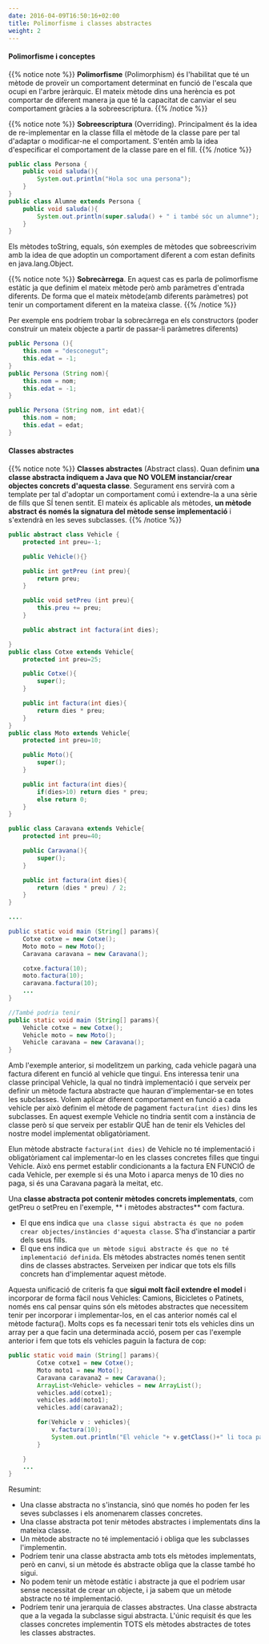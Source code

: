 ```yaml
---
date: 2016-04-09T16:50:16+02:00
title: Polimorfisme i classes abstractes
weight: 2
---
```


#### Polimorfisme i conceptes

{{% notice note %}}
**Polimorfisme** (Polimorphism) és l'habilitat que té un mètode de proveïr un comportament determinat en funció de l'escala que ocupi en l'arbre jeràrquic. El mateix mètode dins una herència es pot comportar de diferent manera ja que té la capacitat de canviar el seu comportament gràcies a la sobreescriptura.
{{% /notice %}}

{{% notice note %}}
**Sobreescriptura** (Overriding). Principalment és la idea de re-implementar en la classe filla el mètode de la classe pare per tal d'adaptar o modificar-ne el comportament. S'entén amb la idea d'especificar el comportament de la classe pare en el fill.
{{% /notice %}}

```java
public class Persona {
    public void saluda(){
        System.out.println("Hola soc una persona");
    }
}
public class Alumne extends Persona {
    public void saluda(){
        System.out.println(super.saluda() + " i també sóc un alumne");
    } 
}
```


Els mètodes toString, equals, són exemples de mètodes que sobreescrivim amb la idea de que adoptin un comportament diferent a com estan definits en java.lang.Object. 

{{% notice note %}}
**Sobrecàrrega**. En aquest cas es parla de polimorfisme estàtic ja que definim el mateix mètode però amb paràmetres d'entrada diferents. De forma que el mateix mètode(amb diferents paràmetres) pot tenir un comportament diferent en la mateixa classe.
{{% /notice %}}

Per exemple ens podríem trobar la sobrecàrrega en els constructors (poder construir un mateix objecte a partir de passar-li paràmetres diferents)

```java
public Persona (){
    this.nom = "desconegut";
    this.edat = -1;
}
public Persona (String nom){
    this.nom = nom;
    this.edat = -1;  
}

public Persona (String nom, int edat){
    this.nom = nom;
    this.edat = edat;  
}
```

#### Classes abstractes

{{% notice note %}}
**Classes abstractes** (Abstract class). Quan definim **una classe abstracta indiquem a Java que NO VOLEM instanciar/crear objectes concrets d'aquesta classe**. Segurament ens servirà com a template per tal d'adoptar un comportament comú i extendre-la a una sèrie de fills que SÍ tenen sentit. El mateix és aplicable als mètodes, **un mètode abstract és només la signatura del mètode sense implementació** i s'extendrà en les seves subclasses.
{{% /notice %}}

```java
public abstract class Vehicle {
    protected int preu=-1;

    public Vehicle(){}

    public int getPreu (int preu){
        return preu;
    }

    public void setPreu (int preu){
        this.preu += preu;
    }

    public abstract int factura(int dies);

}
public class Cotxe extends Vehicle{
    protected int preu=25;

    public Cotxe(){
        super();
    }

    public int factura(int dies){
        return dies * preu;
    }
}
public class Moto extends Vehicle{
    protected int preu=10;

    public Moto(){
        super();
    }

    public int factura(int dies){
        if(dies>10) return dies * preu;
        else return 0;
    }
}

public class Caravana extends Vehicle{
    protected int preu=40;

    public Caravana(){
        super();
    }

    public int factura(int dies){
        return (dies * preu) / 2;
    }
}

....

public static void main (String[] params){
    Cotxe cotxe = new Cotxe(); 
    Moto moto = new Moto();  
    Caravana caravana = new Caravana();  

    cotxe.factura(10);
    moto.factura(10);
    caravana.factura(10);
    ...
}

//També podria tenir
public static void main (String[] params){
    Vehicle cotxe = new Cotxe(); 
    Vehicle moto = new Moto();  
    Vehicle caravana = new Caravana();   
}
```

Amb l'exemple anterior, si modelitzem un parking, cada vehicle pagarà una factura diferent en funció al vehicle que tingui. Ens interessa tenir una classe principal Vehicle, la qual no tindrà implementació i que serveix per definir un mètode factura abstracte que hauran d'implementar-se en totes les subclasses. Volem aplicar diferent comportament en funció a cada vehicle per això definim el mètode de pagament `factura(int dies)` dins les subclasses. En aquest exemple Vehicle no tindria sentit com a instància de classe però sí que serveix per establir QUÈ han de tenir els Vehicles del nostre model implementat obligatòriament.

Elun mètode abstracte `factura(int dies)` de Vehicle no té implementació i obligatòriament cal implementar-lo en les classes concretes filles que tingui Vehicle. Això ens permet establir condicionants a la factura EN FUNCIÓ de cada Vehicle, per exemple si és una Moto i aparca menys de 10 dies no paga, si és una Caravana pagarà la meitat, etc.

Una **classe abstracta pot contenir mètodes concrets implementats**, com getPreu o setPreu en l'exemple, ** i mètodes abstractes** com factura. 

- El que ens indica `que una classe sigui abstracta és que no podem crear objectes/instàncies d'aquesta classe`. S'ha d'instanciar a partir dels seus fills. 
- El que ens indica `que un mètode sigui abstracte és que no té implementació definida`. Els mètodes abstractes només tenen sentit dins de classes abstractes. Serveixen per indicar que tots els fills concrets han d'implementar aquest mètode.

Aquesta unificació de criteris fa que **sigui molt fàcil extendre el model** i incorporar de forma fàcil nous Vehicles: Camions, Bicicletes o Patinets, només ens cal pensar quins són els mètodes abstractes que necessitem tenir per incorporar i implementar-los, en el cas anterior només cal el mètode factura(). Molts cops es fa necessari tenir tots els vehicles dins un array per a que facin una determinada acció, posem per cas l'exemple anterior i fem que tots els vehicles paguin la factura de cop:

```java
public static void main (String[] params){
        Cotxe cotxe1 = new Cotxe();
        Moto moto1 = new Moto();
        Caravana caravana2 = new Caravana();
        ArrayList<Vehicle> vehicles = new ArrayList();
        vehicles.add(cotxe1);
        vehicles.add(moto1);
        vehicles.add(caravana2);

        for(Vehicle v : vehicles){
            v.factura(10);
            System.out.println("El vehicle "+ v.getClass()+" li toca pagar per 10 dies: " + v.factura(10)+" euros.");
        }

    }
    ...
}
```

Resumint:
- Una classe abstracta no s'instancia, sinó que només ho poden fer les seves subclasses i els anomenarem classes concretes.
- Una classe abstracta pot tenir mètodes abstractes i implementats dins la mateixa classe.
- Un mètode abstracte no té implementació i obliga que les subclasses l'implementin.
- Podríem tenir una classe abstracta amb tots els mètodes implementats, però en canvi, si un mètode és abstracte obliga que la classe també ho sigui.
- No podem tenir un mètode estàtic i abstracte ja que el podríem usar sense necessitat de crear un objecte, i ja sabem que un mètode abstracte no té implementació.
- Podríem tenir una jerarquia de classes abstractes. Una classe abstracta que a la vegada la subclasse sigui abstracta. L'únic requisit és que les classes concretes implementin TOTS els mètodes abstractes de totes les classes abstractes.
